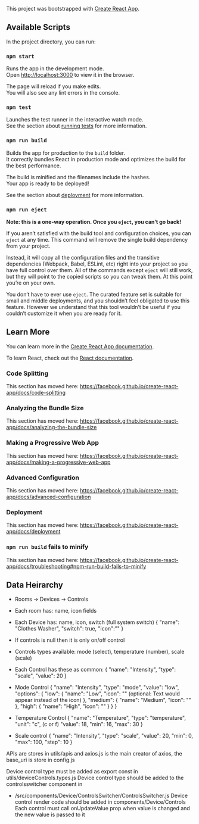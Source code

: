 This project was bootstrapped with [Create React App](https://github.com/facebook/create-react-app).

## Available Scripts

In the project directory, you can run:

### `npm start`

Runs the app in the development mode.<br>
Open [http://localhost:3000](http://localhost:3000) to view it in the browser.

The page will reload if you make edits.<br>
You will also see any lint errors in the console.

### `npm test`

Launches the test runner in the interactive watch mode.<br>
See the section about [running tests](https://facebook.github.io/create-react-app/docs/running-tests) for more information.

### `npm run build`

Builds the app for production to the `build` folder.<br>
It correctly bundles React in production mode and optimizes the build for the best performance.

The build is minified and the filenames include the hashes.<br>
Your app is ready to be deployed!

See the section about [deployment](https://facebook.github.io/create-react-app/docs/deployment) for more information.

### `npm run eject`

**Note: this is a one-way operation. Once you `eject`, you can’t go back!**

If you aren’t satisfied with the build tool and configuration choices, you can `eject` at any time. This command will remove the single build dependency from your project.

Instead, it will copy all the configuration files and the transitive dependencies (Webpack, Babel, ESLint, etc) right into your project so you have full control over them. All of the commands except `eject` will still work, but they will point to the copied scripts so you can tweak them. At this point you’re on your own.

You don’t have to ever use `eject`. The curated feature set is suitable for small and middle deployments, and you shouldn’t feel obligated to use this feature. However we understand that this tool wouldn’t be useful if you couldn’t customize it when you are ready for it.

## Learn More

You can learn more in the [Create React App documentation](https://facebook.github.io/create-react-app/docs/getting-started).

To learn React, check out the [React documentation](https://reactjs.org/).

### Code Splitting

This section has moved here: https://facebook.github.io/create-react-app/docs/code-splitting

### Analyzing the Bundle Size

This section has moved here: https://facebook.github.io/create-react-app/docs/analyzing-the-bundle-size

### Making a Progressive Web App

This section has moved here: https://facebook.github.io/create-react-app/docs/making-a-progressive-web-app

### Advanced Configuration

This section has moved here: https://facebook.github.io/create-react-app/docs/advanced-configuration

### Deployment

This section has moved here: https://facebook.github.io/create-react-app/docs/deployment

### `npm run build` fails to minify

This section has moved here: https://facebook.github.io/create-react-app/docs/troubleshooting#npm-run-build-fails-to-minify

## Data Heirarchy

- Rooms -> Devices -> Controls
- Each room has: name, icon fields
- Each Device has: name, icon, switch (full system switch)
  {
    "name": "Clothes Washer",
    "switch": true,
    "icon":""
  }

- If controls is null then it is only on/off control
- Controls types available: mode (select), temperature (number), scale (scale)
- Each Control has these as common:
  {
    "name": "Intensity",
    "type": "scale",
    "value": 20
  }

- Mode Control
  {
    "name": "Intensity",
    "type": "mode",
    "value": "low",
    "options": {
        "low": {
        "name": "Low",
        "icon": "" (optional: Text would appear instead of the icon)
        },
        "medium": {
        "name": "Medium",
        "icon": ""
        },
        "high": {
        "name": "High",
        "icon": ""
        }
    }
  }

- Temperature Control
 {
    "name": "Temperature",
    "type": "temperature",
    "unit": "c", (c or f)
    "value": 18,
    "min": 16,
    "max": 30
}

- Scale control
{
    "name": "Intensity",
    "type": "scale",
    "value": 20,
    "min": 0,
    "max": 100,
    "step": 10
}


APIs are stores in utils/apis and axios.js is the main creator of axios, the base_uri is store in config.js

Device control type must be added as export const in utils/deviceControls.types.js
Device control type should be added to the controlsswitcher component in 
  - /src/components/Device/ControlsSwitcher/ControlsSwitcher.js
Device control render code should be added in components/Device/Controls
Each control must call onUpdateValue prop when value is changed and the new value is passed to it